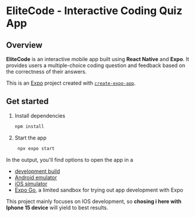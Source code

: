 # EliteCode - Interactive Coding Quiz App

## Overview

**EliteCode** is an interactive mobile app built using **React Native** and **Expo**. It provides users a multiple-choice coding question and feedback based on the correctness of their answers. 

This is an [Expo](https://expo.dev) project created with [`create-expo-app`](https://www.npmjs.com/package/create-expo-app).

## Get started

1. Install dependencies

   ```bash
   npm install
   ```

2. Start the app

   ```bash
    npx expo start
   ```

In the output, you'll find options to open the app in a

- [development build](https://docs.expo.dev/develop/development-builds/introduction/)
- [Android emulator](https://docs.expo.dev/workflow/android-studio-emulator/)
- [iOS simulator](https://docs.expo.dev/workflow/ios-simulator/)
- [Expo Go](https://expo.dev/go), a limited sandbox for trying out app development with Expo


This project mainly focuses on IOS development, so **chosing i here with Iphone 15 device** will yield to best results.